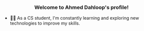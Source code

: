 


<h3 align="center">
  Welcome to Ahmed Dahloop's profile!

</h3>

<!-- Typing SVG by DenverCoder1 - https://github.com/DenverCoder1/readme-typing-svg -->
<p align="center">
  <a href="https://github.com/DenverCoder1/readme-typing-svg"></a>
</p> 


- 👨‍💻 As a CS student, I'm constantly learning and exploring new technologies to improve my skills.




